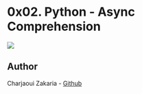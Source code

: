 # 0x02. Python - Async Comprehension

<img src="https://dbader.org/static/figures/python-async-programming.png">

## Author

Charjaoui Zakaria - [Github](https://github.com/Zakry27)
